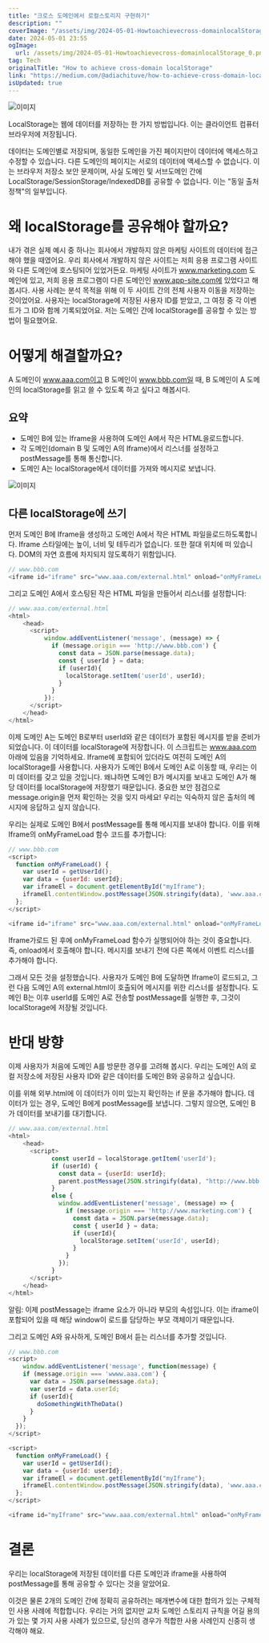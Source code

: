 ```yaml
---
title: "크로스 도메인에서 로컬스토리지 구현하기"
description: ""
coverImage: "/assets/img/2024-05-01-Howtoachievecross-domainlocalStorage_0.png"
date: 2024-05-01 23:55
ogImage: 
  url: /assets/img/2024-05-01-Howtoachievecross-domainlocalStorage_0.png
tag: Tech
originalTitle: "How to achieve cross-domain localStorage"
link: "https://medium.com/@adiachituve/how-to-achieve-cross-domain-localstorage-790a657ec36f"
isUpdated: true
---
```






![이미지](/assets/img/2024-05-01-Howtoachievecross-domainlocalStorage_0.png)

LocalStorage는 웹에 데이터를 저장하는 한 가지 방법입니다. 이는 클라이언트 컴퓨터 브라우저에 저장됩니다.

데이터는 도메인별로 저장되며, 동일한 도메인을 가진 페이지만이 데이터에 액세스하고 수정할 수 있습니다. 다른 도메인의 페이지는 서로의 데이터에 액세스할 수 없습니다. 이는 브라우저 저장소 보안 문제이며, 사실 도메인 및 서브도메인 간에 LocalStorage/SessionStorage/IndexedDB를 공유할 수 없습니다. 이는 "동일 출처 정책"의 일부입니다.

# 왜 localStorage를 공유해야 할까요?

<div class="content-ad"></div>

내가 겪은 실제 예시 중 하나는 회사에서 개발하지 않은 마케팅 사이트의 데이터에 접근해야 했을 때였어요. 우리 회사에서 개발하지 않은 사이트는 저희 응용 프로그램 사이트와 다른 도메인에 호스팅되어 있었거든요.
마케팅 사이트가 www.marketing.com 도메인에 있고, 저희 응용 프로그램이 다른 도메인인 www.app-site.com에 있었다고 해봅시다. 사용 사례는 분석 목적을 위해 이 두 사이트 간의 전체 사용자 이동을 저장하는 것이었어요. 사용자는 localStorage에 저장된 사용자 ID를 받았고, 그 여정 중 각 이벤트가 그 ID와 함께 기록되었어요. 저는 도메인 간에 localStorage를 공유할 수 있는 방법이 필요했어요.

# 어떻게 해결할까요?

A 도메인이 www.aaa.com이고 B 도메인이 www.bbb.com일 때, B 도메인이 A 도메인의 localStorage를 읽고 쓸 수 있도록 하고 싶다고 해봅시다.

## 요약

<div class="content-ad"></div>

- 도메인 B에 있는 Iframe을 사용하여 도메인 A에서 작은 HTML을로드합니다.
- 각 도메인(domain B 및 도메인 A의 Iframe)에서 리스너를 설정하고 postMessage를 통해 통신합니다.
- 도메인 A는 localStorage에서 데이터를 가져와 메시지로 보냅니다.

![이미지](/assets/img/2024-05-01-Howtoachievecross-domainlocalStorage_1.png)

## 다른 localStorage에 쓰기

먼저 도메인 B에 Iframe을 생성하고 도메인 A에서 작은 HTML 파일을로드하도록합니다. Iframe 스타일에는 높이, 너비 및 테두리가 없습니다. 또한 절대 위치에 떠 있습니다. DOM의 자연 흐름에 차지되지 않도록하기 위함입니다.

<div class="content-ad"></div>

```js
// www.bbb.com
<iframe id="iframe" src="www.aaa.com/external.html" onload="onMyFrameLoad()"  style="width:0;height:0;border:none;position:absolute;"></iframe>
```

그리고 도메인 A에서 호스팅된 작은 HTML 파일을 만들어서 리스너를 설정합니다:
```js
// www.aaa.com/external.html
<html>
    <head>
      <script>
          window.addEventListener('message', (message) => {
            if (message.origin === 'http://www.bbb.com') {
              const data = JSON.parse(message.data);
              const { userId } = data;
              if (userId){
                localStorage.setItem('userId', userId);
              }
            }
          });
      </script>
    </head>
</html>
```

이제 도메인 A는 도메인 B로부터 userId와 같은 데이터가 포함된 메시지를 받을 준비가 되었습니다. 이 데이터를 localStorage에 저장합니다. 이 스크립트는 www.aaa.com 아래에 있음을 기억하세요. Iframe에 포함되어 있더라도 여전히 도메인 A의 localStorage를 사용합니다. 사용자가 도메인 B에서 도메인 A로 이동할 때, 우리는 이미 데이터를 갖고 있을 것입니다. 왜냐하면 도메인 B가 메시지를 보내고 도메인 A가 해당 데이터를 localStorage에 저장했기 때문입니다. 중요한 보안 점검으로 message.origin을 먼저 확인하는 것을 잊지 마세요! 우리는 익숙하지 않은 출처의 메시지에 응답하고 싶지 않습니다.


<div class="content-ad"></div>

우리는 실제로 도메인 B에서 postMessage를 통해 메시지를 보내야 합니다. 이를 위해 Iframe의 onMyFrameLoad 함수 코드를 추가합니다:

```js
// www.bbb.com
<script>
  function onMyFrameLoad() {
    var userId = getUserId();
    var data = {userId: userId};
    var iframeEl = document.getElementById("myIframe");
    iframeEl.contentWindow.postMessage(JSON.stringify(data), 'www.aaa.com');
  };
</script>

<iframe id="iframe" src="www.aaa.com/external.html" onload="onMyFrameLoad()"  style="width:0;height:0;border:none;position:absolute;"></iframe>
```

Iframe가로드 된 후에 onMyFrameLoad 함수가 실행되어야 하는 것이 중요합니다. 즉, onload에서 호출해야 합니다. 메시지를 보내기 전에 다른 쪽에서 이벤트 리스너를 추가해야 합니다.

그래서 모든 것을 설정했습니다. 사용자가 도메인 B에 도달하면 Iframe이 로드되고, 그런 다음 도메인 A의 external.html이 호출되어 메시지를 위한 리스너를 설정합니다. 도메인 B는 이후 userId를 도메인 A로 전송할 postMessage를 실행한 후, 그것이 localStorage에 저장될 것입니다.

<div class="content-ad"></div>

# 반대 방향

이제 사용자가 처음에 도메인 A를 방문한 경우를 고려해 봅시다. 우리는 도메인 A의 로컬 저장소에 저장된 사용자 ID와 같은 데이터를 도메인 B와 공유하고 싶습니다.

이를 위해 외부.html에 이 데이터가 이미 있는지 확인하는 if 문을 추가해야 합니다. 데이터가 있는 경우, 도메인 B에게 postMessage를 보냅니다. 그렇지 않으면, 도메인 B가 데이터를 보내기를 대기합니다.

```js
// www.aaa.com/external.html
<html>
    <head>
      <script>
            const userId = localStorage.getItem('userId');
            if (userId) {
              const data = {userId: userId};
              parent.postMessage(JSON.stringify(data), "http://www.bbb.com")
            }
            else {
              window.addEventListener('message', (message) => {
                if (message.origin === 'http://www.marketing.com') {
                  const data = JSON.parse(message.data);
                  const { userId } = data;
                  if (userId){
                    localStorage.setItem('userId', userId);
                  }
                }
              });       
            }  
      </script>
    </head>
</html>
```

<div class="content-ad"></div>

알림: 이제 postMessage는 iframe 요소가 아니라 부모의 속성입니다. 이는 iframe이 포함되어 있을 때 해당 window이 로드를 담당하는 부모 객체이기 때문입니다.

그리고 도메인 A와 유사하게, 도메인 B에서 듣는 리스너를 추가할 것입니다.

```js
// www.bbb.com
<script> 
    window.addEventListener('message', function(message) {
    if (message.origin === 'wwww.aaa.com') {
      var data = JSON.parse(message.data);
      var userId = data.userId;
      if (userId){
        doSomethingWithTheData()
      }
    }
  });
</script>

<script>
  function onMyFrameLoad() {
    var userId = getUserId();
    var data = {userId: userId};
    var iframeEl = document.getElementById("myIframe");
    iframeEl.contentWindow.postMessage(JSON.stringify(data), 'www.aaa.com');
  };
</script>

<iframe id="myIframe" src="www.aaa.com/external.html" onload="onMyFrameLoad()"  style="width:0;height:0;border:none;position:absolute;"></iframe>
```

# 결론

<div class="content-ad"></div>

우리는 localStorage에 저장된 데이터를 다른 도메인과 iframe을 사용하여 postMessage를 통해 공유할 수 있다는 것을 알았어요.

이것은 물론 2개의 도메인 간에 정확히 공유하려는 매개변수에 대한 합의가 있는 구체적인 사용 사례에 적합합니다. 우리는 거의 없지만 교차 도메인 스토리지 규칙을 어길 용의가 있는 몇 가지 사용 사례가 있으므로, 당신의 경우가 적합한 사용 사례인지 신중히 생각해야 해요.